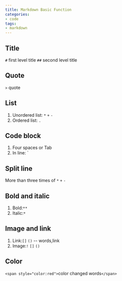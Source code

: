 ```yaml
---
title: Markdown Basic Function
categories: 
- code
tags: 
- markdown
---
```


## Title
`#` first level title
`##` second level title

## Quote
`>` quote

## List
1. Unordered list: `*` `+` `-`
2. Ordered list: `.`

## Code block
1. Four spaces or Tab
2. In line: `

## Split line
More than three times of `*` `+` `-`

## Bold and italic
1. Bold:`**`
2. Italic:`*`

## Image and link
1. Link:`[]` `()` -- words,link
2. Image:`!` `[]` `()`

## Color
`<span style="color:red">`color changed words`</span>`
